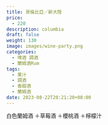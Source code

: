 ```yaml
---
title: 哥倫比亞／新大陸
price:
  - 220
description: columbia
draft: false
weight: 130
image: images/wine-party.png
categories:
  - 啤酒 調酒
  - 蘭姆酒Rum
tags:
  - 果汁
  - 調酒
  - 香甜酒
  - 蘭姆酒
date: 2023-08-22T20:21:20+08:00
---
```

 白色蘭姆酒 ＋草莓酒 ＋櫻桃酒  ＋檸檬汁